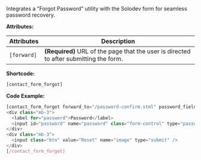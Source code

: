 Integrates a "Forgot Password" utility with the Solodev form for seamless password recovery.

**Attributes:**

**Attributes** | **Description** 
:--- | ---
```[forward]``` | **(Required)** URL of the page that the user is directed to after submitting the form. 

**Shortcode:**

```js
[contact_form_forgot]
``` 

**Code Example:**

```js
[contact_form_forgot forward_to="/password-confirm.stml" password_field="password"]
<div class="mb-3">
  <label for="password">Password</label>
  <input id="password" name="password" class="form-control" type="password">
</div>
<div class="mb-3">
  <input class="btn" value="Reset" name="image" type="submit" />
</div>
[/contact_form_forgot]
```